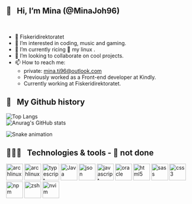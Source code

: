 
<h2> 👋 &nbsp; Hi, I’m Mina (@MinaJoh96) </h2> <br/>

- 💼 Fiskeridirektoratet 
- 👀 I’m interested in coding, music and gaming.
- 🌱 I’m currently ricing 🍚 my linux . 
- 💞️ I’m looking to collaborate on cool projects.
- 📫 How to reach me:
  - private: mina.tj96@outlook.com
  - Previously worked as a Front-end developer at Kindly.
  - Currently working at Fiskeridirektoratet.



<h2> 🚀 &nbsp; My Github history</h2>

![Top Langs](https://github-readme-stats.vercel.app/api/top-langs/?username=minajoh96&layout=compact&theme=onedark)
<br/>
![Anurag's GitHub stats](https://github-readme-stats.vercel.app/api?username=minajoh96&show_icons=true&theme=onedark)

![Snake animation](https://github.com/thepiyushmalhotra/thepiyushmalhotra/blob/output/github-contribution-grid-snake.svg)


<h2> 👩🏻‍💻 &nbsp; Technologies & tools - 🔧 not done</h2>
<p align="left">

<img src="https://cdn.jsdelivr.net/gh/devicons/devicon@latest/icons/archlinux/archlinux-original-wordmark.svg" alt="archlinux" width="45" height="45"/>          
<img src="https://cdn.jsdelivr.net/gh/devicons/devicon@latest/icons/react/react-original.svg" alt="archlinux" width="45" height="45"/>          
<img src="https://cdn.jsdelivr.net/gh/devicons/devicon@latest/icons/typescript/typescript-original.svg" alt="typescript" width="45" height="45"/>
<img src="https://cdn.jsdelivr.net/gh/devicons/devicon@latest/icons/java/java-original.svg" alt="Java" width="45" height="45"/>
<img src="https://cdn.jsdelivr.net/gh/devicons/devicon@latest/icons/json/json-original.svg" alt="json" width="45" height="45"/>
<img src="https://cdn.jsdelivr.net/gh/devicons/devicon@latest/icons/javascript/javascript-original.svg" alt="javascript" width="45" height="45"/>
<img src="https://cdn.jsdelivr.net/gh/devicons/devicon@latest/icons/oracle/oracle-original.svg" alt="oracle" width="45" height="45"/>


<img src="https://cdn.jsdelivr.net/gh/devicons/devicon@latest/icons/html5/html5-original-wordmark.svg" alt="html5" width="45" height="45"/>     
<img src="https://cdn.jsdelivr.net/gh/devicons/devicon@latest/icons/sass/sass-original.svg" alt="sass" width="45" height="45" />
<img src="https://cdn.jsdelivr.net/gh/devicons/devicon@latest/icons/css3/css3-original-wordmark.svg" alt="css3" width="45" height="45"/>
                    
<img src="https://cdn.jsdelivr.net/gh/devicons/devicon@latest/icons/npm/npm-original-wordmark.svg" alt="npm" width="45" height="45"/>
 
 
<img src="https://cdn.jsdelivr.net/gh/devicons/devicon@latest/icons/zsh/zsh-original.svg" alt="zsh" width="45" height="45"/>
<img src="https://cdn.jsdelivr.net/gh/devicons/devicon@latest/icons/neovim/neovim-original.svg" alt="nvim" width="45" height="45"/>
                                       
</p>

<!---
MinaJoh96/MinaJoh96 is a ✨ special ✨ repository because its `README.md` (this file) appears on your GitHub profile.
You can click the Preview link to take a look at your changes.
Developer at The Directorate of Fisheries
--->
